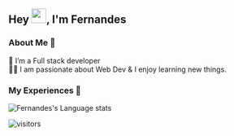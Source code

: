 ## Hey <img src="https://github.com/TheDudeThatCode/TheDudeThatCode/blob/master/Assets/Hi.gif" width="29px">, I'm Fernandes

### About Me 🚀
🌱 I’m a Full stack developer </br>
👨‍💻  I am passionate about Web Dev & I enjoy learning new things. </br>

### My Experiences 🙌
![Fernandes's Language stats](https://github-readme-stats-eight-theta.vercel.app/api/top-langs/?username=fernandes-it-0001&layout=compact&langs_count=8&hide_border=true)
<br />

![visitors](https://visitor-badge.laobi.icu/badge?page_id=fernandes-it-0001.fernandes-it-0001)

